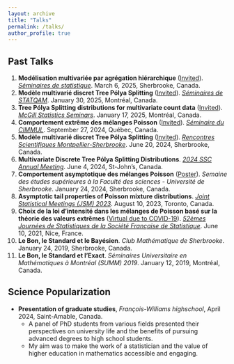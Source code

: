 ```yaml
---
layout: archive
title: "Talks"
permalink: /talks/
author_profile: true
---
```


## Past Talks
1. **Modélisation multivariée par agrégation hiérarchique** (<ins>Invited</ins>). *[Séminaires de statistique](https://www.usherbrooke.ca/mathematiques/recherche/congres-et-colloques/seminaires-de-statistique)*. March 6, 2025, Sherbrooke, Canada.
2. **Modèle multivarié discret Tree Pólya Splitting** (<ins>Invited</ins>). *[Séminaires de STATQAM](https://statqam.uqam.ca/2024-2025/)*. January 30, 2025, Montréal, Canada.
3. **Tree Pólya Splitting distributions for multivariate count data** (<ins>Invited</ins>). *[McGill Statistics Seminars](https://mcgillstat.github.io/)*. January 17, 2025, Montréal, Canada.
4. **Comportement extrême des mélanges Poisson** (<ins>Invited</ins>). *[Séminaire du CIMMUL](https://cimmul.fsg.ulaval.ca/event/seminaire-du-cimmul-statistique-simon-valiquette/)*. September 27, 2024, Québec, Canada.
5. **Modèle multivarié discret Tree Pólya Splitting** (<ins>Invited</ins>). *[Rencontres Scientifiques Montpellier-Sherbrooke](http://s-valiquette.github.io/files/colloque_statistique_UdeS_UM_2024.pdf)*. June 20, 2024, Sherbrooke, Canada.
6. **Multivariate Discrete Tree Pólya Splitting Distributions**. *[2024 SSC Annual Meeting](https://ssc.ca/en/meeting/annual/presentation/multivariate-discrete-tree-polya-splitting-distributions)*. June 4, 2024, St-John’s, Canada.
7. **Comportement asymptotique des mélanges Poisson** (<ins>Poster</ins>). *Semaine des études supérieures à la Faculté des sciences - Université de Sherbrooke*. January 24, 2024, Sherbrooke, Canada.
8. **Asymptotic tail properties of Poisson mixture distributions**. *[Joint Statistical Meetings (JSM) 2023](https://ww2.amstat.org/meetings/jsm/2023/program.cfm)*. August 10, 2023, Toronto, Canada.
9. **Choix de la loi d’intensité dans les mélanges de Poisson basé sur la théorie des valeurs extrêmes** (<ins>Virtual due to COVID-19</ins>). *[52èmes Journées de Statistiques de la Société Française de Statistique](https://jds2021.sciencesconf.org/program/details.html)*. June 10, 2021, Nice, France.
10. **Le Bon, le Standard et le Bayésien**. *Club Mathématique de Sherbrooke*. January 24, 2019, Sherbrooke, Canada.
11. **Le Bon, le Standard et l’Exact**. *Séminaires Universitaire en Mathématiques à Montréal (SUMM) 2019*. January 12, 2019, Montréal, Canada.

## Science Popularization
- **Presentation of graduate studies**, *François-Williams highschool*, April 2024, Saint-Amable, Canada.
  * A panel of PhD students from various fields presented their perspectives on university life and the benefits of pursuing advanced degrees to high school students.
  * My aim was to make the work of a statistician and the value of higher education in mathematics accessible and engaging.
